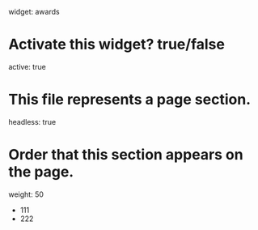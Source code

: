 widget: awards

# Activate this widget? true/false
active: true

# This file represents a page section.
headless: true

# Order that this section appears on the page.
weight: 50

- 111
- 222